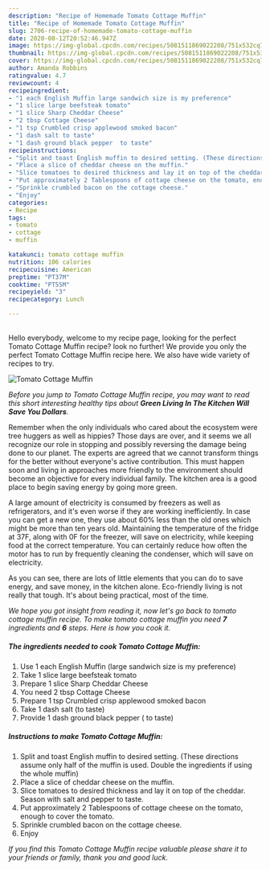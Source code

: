 ```yaml
---
description: "Recipe of Homemade Tomato Cottage Muffin"
title: "Recipe of Homemade Tomato Cottage Muffin"
slug: 2706-recipe-of-homemade-tomato-cottage-muffin
date: 2020-08-12T20:52:46.947Z
image: https://img-global.cpcdn.com/recipes/5081511869022208/751x532cq70/tomato-cottage-muffin-recipe-main-photo.jpg
thumbnail: https://img-global.cpcdn.com/recipes/5081511869022208/751x532cq70/tomato-cottage-muffin-recipe-main-photo.jpg
cover: https://img-global.cpcdn.com/recipes/5081511869022208/751x532cq70/tomato-cottage-muffin-recipe-main-photo.jpg
author: Amanda Robbins
ratingvalue: 4.7
reviewcount: 4
recipeingredient:
- "1 each English Muffin large sandwich size is my preference"
- "1 slice large beefsteak tomato"
- "1 slice Sharp Cheddar Cheese"
- "2 tbsp Cottage Cheese"
- "1 tsp Crumbled crisp applewood smoked bacon"
- "1 dash salt to taste"
- "1 dash ground black pepper  to taste"
recipeinstructions:
- "Split and toast English muffin to desired setting. (These directions assume only half of the muffin is used. Double the ingredients if using the whole muffin)"
- "Place a slice of cheddar cheese on the muffin."
- "Slice tomatoes to desired thickness and lay it on top of the cheddar. Season with salt and pepper to taste."
- "Put approximately 2 Tablespoons of cottage cheese on the tomato, enough to cover the tomato."
- "Sprinkle crumbled bacon on the cottage cheese."
- "Enjoy"
categories:
- Recipe
tags:
- tomato
- cottage
- muffin

katakunci: tomato cottage muffin 
nutrition: 106 calories
recipecuisine: American
preptime: "PT37M"
cooktime: "PT55M"
recipeyield: "3"
recipecategory: Lunch

---
```

<br>
Hello everybody, welcome to my recipe page, looking for the perfect Tomato Cottage Muffin recipe? look no further! We provide you only the perfect Tomato Cottage Muffin recipe here. We also have wide variety of recipes to try.
<br>


![Tomato Cottage Muffin](https://img-global.cpcdn.com/recipes/5081511869022208/751x532cq70/tomato-cottage-muffin-recipe-main-photo.jpg)

<i>Before you jump to Tomato Cottage Muffin recipe, you may want to read this short interesting healthy tips about 
<strong>Green Living In The Kitchen Will Save You Dollars</strong>.</i>
</br>

Remember when the only individuals who cared about the ecosystem were tree huggers as well as hippies? Those days are over, and it seems we all recognize our role in stopping and possibly reversing the damage being done to our planet. The experts are agreed that we cannot transform things for the better without everyone's active contribution. This must happen soon and living in approaches more friendly to the environment should become an objective for every individual family. The kitchen area is a good place to begin saving energy by going more green.

A large amount of electricity is consumed by freezers as well as refrigerators, and it's even worse if they are working inefficiently. In case you can get a new one, they use about 60% less than the old ones which might be more than ten years old. Maintaining the temperature of the fridge at 37F, along with 0F for the freezer, will save on electricity, while keeping food at the correct temperature. You can certainly reduce how often the motor has to run by frequently cleaning the condenser, which will save on electricity.

As you can see, there are lots of little elements that you can do to save energy, and save money, in the kitchen alone. Eco-friendly living is not really that tough. It's about being practical, most of the time.


<i>We hope you got insight from reading it, now let's go back to tomato cottage muffin recipe. To make tomato cottage muffin you need <strong>7</strong> ingredients and <strong>6</strong> steps. Here is how you cook it.
</i>

##### The ingredients needed to cook Tomato Cottage Muffin:

1. Use 1 each English Muffin (large sandwich size is my preference)
1. Take 1 slice large beefsteak tomato
1. Prepare 1 slice Sharp Cheddar Cheese
1. You need 2 tbsp Cottage Cheese
1. Prepare 1 tsp Crumbled crisp applewood smoked bacon
1. Take 1 dash salt (to taste)
1. Provide 1 dash ground black pepper ( to taste)


##### Instructions to make Tomato Cottage Muffin:

1. Split and toast English muffin to desired setting. (These directions assume only half of the muffin is used. Double the ingredients if using the whole muffin)
1. Place a slice of cheddar cheese on the muffin.
1. Slice tomatoes to desired thickness and lay it on top of the cheddar. Season with salt and pepper to taste.
1. Put approximately 2 Tablespoons of cottage cheese on the tomato, enough to cover the tomato.
1. Sprinkle crumbled bacon on the cottage cheese.
1. Enjoy


<i>If you find this Tomato Cottage Muffin recipe valuable please share it to your friends or family, thank you and good luck.</i>
